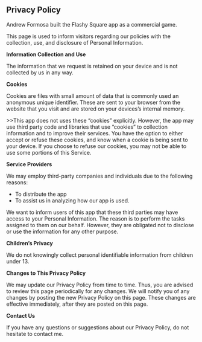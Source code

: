
<html>
<body>
<h2>Privacy Policy</h2>
<p>Andrew Formosa built the Flashy Square app as a commercial game.</p>
<p>This page is used to inform visitors regarding our policies with the collection, use, and
    disclosure of Personal Information.</p>

<p><strong>Information Collection and Use</strong></p>
<p>The information that we request is retained on your device and is not
    collected by us in any way.</p>

<p><strong>Cookies</strong></p>
<p>Cookies are files with small amount of data that is commonly used an anonymous unique identifier.
    These are sent to your browser from the website that you visit and are stored on your devices’s
    internal memory.</p>
<p>>>This app does not uses these “cookies” explicitly. However, the app may use third party code
    and libraries that use “cookies” to collection information and to improve their services. You
    have the option to either accept or refuse these cookies, and know when a cookie is being sent
    to your device. If you choose to refuse our cookies, you may not be able to use some portions of
    this Service.</p>

<p><strong>Service Providers</strong></p> <!-- This part need seem like it's not needed, but if you use any Google services, or any other third party libraries, chances are, you need this. -->
<p>We may employ third-party companies and individuals due to the following reasons:</p>
<ul>
    <li>To distribute the app</li>
    <li>To assist us in analyzing how our app is used.</li>
</ul>
<p>We want to inform users of this app that these third parties may have access to your Personal
    Information. The reason is to perform the tasks assigned to them on our behalf. However, they
    are obligated not to disclose or use the information for any other purpose.</p>


<p><strong>Children’s Privacy</strong></p>
<p>We do not knowingly collect personal identifiable information from children under 13.</p>

<p><strong>Changes to This Privacy Policy</strong></p>
<p>We may update our Privacy Policy from time to time. Thus, you are advised to review this page
    periodically for any changes. We will notify you of any changes by posting the new Privacy Policy
    on this page. These changes are effective immediately, after they are posted on this page.</p>

<p><strong>Contact Us</strong></p>
<p>If you have any questions or suggestions about our Privacy Policy, do not hesitate to contact
    me.</p>

</body>
</html>
